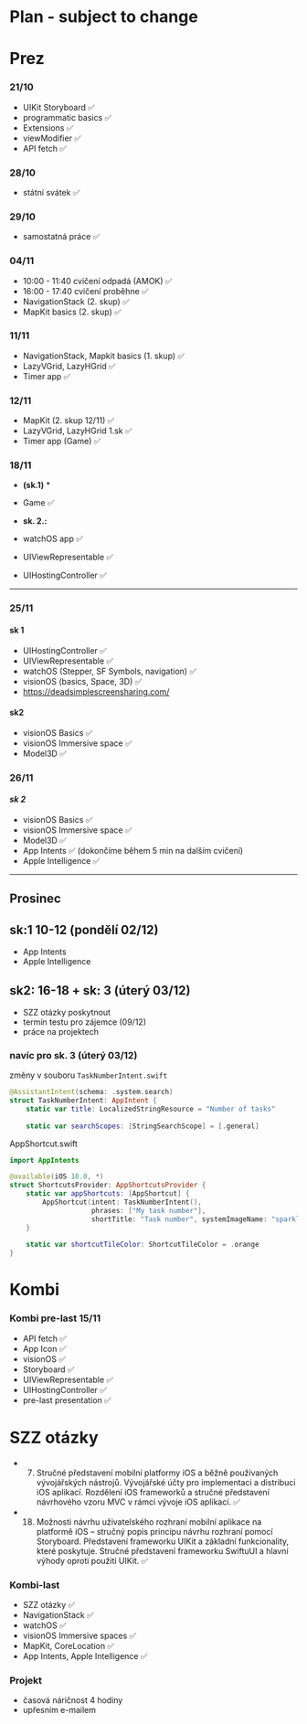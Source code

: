 # Plan - subject to change

# Prez 

### 21/10
* UIKit Storyboard ✅
* programmatic basics ✅
* Extensions ✅
* viewModifier ✅
* API fetch ✅

### 28/10
* státní svátek ✅

### 29/10
* samostatná práce ✅
  
### 04/11
* 10:00 - 11:40 cvičení odpadá (AMOK) ✅
* 16:00 - 17:40 cvičení proběhne ✅
* NavigationStack (2. skup) ✅
* MapKit basics (2. skup) ✅

### 11/11
* NavigationStack, Mapkit basics (1. skup) ✅
* LazyVGrid, LazyHGrid  ✅
* Timer app  ✅

### 12/11
* MapKit  (2. skup 12/11) ✅
* LazyVGrid, LazyHGrid 1.sk ✅
* Timer app (Game) ✅

### 18/11 
* **(sk.1)** *
* Game ✅

* **sk. 2.:**
* watchOS app  ✅
* UIViewRepresentable ✅
* UIHostingController ✅

----------------------------------------------------------------------------------------------------------------
### 25/11

#### **sk 1**
* UIHostingController ✅
* UIViewRepresentable ✅
* watchOS (Stepper, SF Symbols, navigation) ✅
* visionOS (basics, Space, 3D) ✅
* https://deadsimplescreensharing.com/

#### **sk2**
* visionOS Basics ✅
* visionOS Immersive space ✅
* Model3D ✅

### 26/11 
#### ***sk 2***
* visionOS Basics ✅
* visionOS Immersive space ✅
* Model3D ✅
* App Intents ✅ (dokončíme během 5 min na dalším cvičení)
* Apple Intelligence ✅
  

----------------------------------------------------------------------------------------------------------------
## Prosinec
## sk:1 10-12 (pondělí 02/12) 
* App Intents
* Apple Intelligence

## sk2: 16-18 + sk: 3 (úterý 03/12)
* SZZ otázky poskytnout
* termín testu pro zájemce (09/12)
* práce na projektech

### navíc pro sk. 3 (úterý 03/12)
změny v souboru ```TaskNumberIntent.swift```
```swift
@AssistantIntent(schema: .system.search)
struct TaskNumberIntent: AppIntent {
    static var title: LocalizedStringResource = "Number of tasks"
    
    static var searchScopes: [StringSearchScope] = [.general]

```

AppShortcut.swift
```swift
import AppIntents

@available(iOS 18.0, *)
struct ShortcutsProvider: AppShortcutsProvider {
    static var appShortcuts: [AppShortcut] {
        AppShortcut(intent: TaskNumberIntent(),
                    phrases: ["My task number"],
                    shortTitle: "Task number", systemImageName: "sparkle.magnifyingglass")
    }
    
    static var shortcutTileColor: ShortcutTileColor = .orange
}
```
  








# Kombi
### Kombi pre-last 15/11
* API fetch  ✅
* App Icon  ✅
* visionOS ✅
* Storyboard  ✅
* UIViewRepresentable  ✅
* UIHostingController ✅
* pre-last presentation   ✅



# SZZ otázky

* 7. Stručné představení mobilní platformy iOS a běžně používaných vývojářských nástrojů.
Vývojářské účty pro implementaci a distribuci iOS aplikací. Rozdělení iOS frameworků a stručné
představení návrhového vzoru MVC v rámci vývoje iOS aplikací.  ✅

* 18. Možnosti návrhu uživatelského rozhraní mobilní aplikace na platformě iOS – stručný popis
principu návrhu rozhraní pomocí Storyboard. Představení frameworku UIKit a základní
funkcionality, které poskytuje. Stručné představení frameworku SwiftuUI a hlavní výhody oproti
použití UIKit.  ✅



### Kombi-last
* SZZ otázky   ✅
* NavigationStack  ✅
* watchOS ✅
* visionOS Immersive spaces ✅
* MapKit, CoreLocation ✅
* App Intents, Apple Intelligence ✅

### Projekt
* časová náričnost 4 hodiny
* upřesním e-mailem

  
